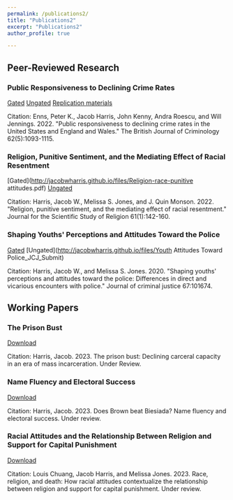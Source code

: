 ```yaml
---
permalink: /publications2/
title: "Publications2"
excerpt: "Publications2"
author_profile: true

---
```


## Peer-Reviewed Research

### Public Responsiveness to Declining Crime Rates 
[Gated](https://academic.oup.com/bjc/article-abstract/62/5/1093/6702079)
[Ungated](http://jacobwharris.github.io/files/CrimeRates_Punitiveness_AcceptedManuscript.pdf)
[Replication materials](https://dataverse.harvard.edu/dataset.xhtml?persistentId=doi:10.7910/DVN/IPFHIJ&faces-redirect=true)

Citation: Enns, Peter K., Jacob Harris, John Kenny, Andra Roescu, and Will Jennings. 2022. "Public responsiveness to declining crime rates in the United States and England and Wales." The British Journal of Criminology 62(5):1093-1115.

### Religion, Punitive Sentiment, and the Mediating Effect of Racial Resentment 
[Gated](http://jacobwharris.github.io/files/Religion-race-punitive attitudes.pdf) 
[Ungated](https://onlinelibrary.wiley.com/doi/abs/10.1111/jssr.12769)

Citation: Harris, Jacob W., Melissa S. Jones, and J. Quin Monson. 2022. "Religion, punitive sentiment, and the mediating effect of racial resentment." Journal for the Scientific Study of Religion 61(1):142-160.

### Shaping Youths' Perceptions and Attitudes Toward the Police 
[Gated](https://www.sciencedirect.com/science/article/abs/pii/S0047235220300787) 
[Ungated](http://jacobwharris.github.io/files/Youth Attitudes Toward Police_JCJ_Submit)

Citation: Harris, Jacob W., and Melissa S. Jones. 2020. "Shaping youths' perceptions and attitudes toward the police: Differences in direct and vicarious encounters with police." Journal of criminal justice 67:101674.

## Working Papers

### The Prison Bust 
[Download](https://papers.ssrn.com/sol3/papers.cfm?abstract_id=4506965)

Citation: Harris, Jacob. 2023. The prison bust: Declining carceral capacity in an era of mass incarceration. Under Review. 

### Name Fluency and Electoral Success 
[Download](http://jacobwharris.github.io/files/names-wp.pdf)

Citation: Harris, Jacob. 2023. Does Brown beat Biesiada? Name fluency and electoral success. Under review.

### Racial Attitudes and the Relationship Between Religion and Support for Capital Punishment 
[Download](http://jacobwharris.github.io/files/race-religion-cp-wp.pdf)

Citation: Louis Chuang, Jacob Harris, and Melissa Jones. 2023. Race, religion, and death: How racial attitudes contextualize the relationship between religion and support for capital punishment. Under review.


